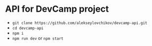 # API for DevCamp project

- `git clone https://github.com/alekseylovchikov/devcamp-api.git`
- `cd devcamp-api`
- `npm i`
- `npm run dev` or `npm start`
